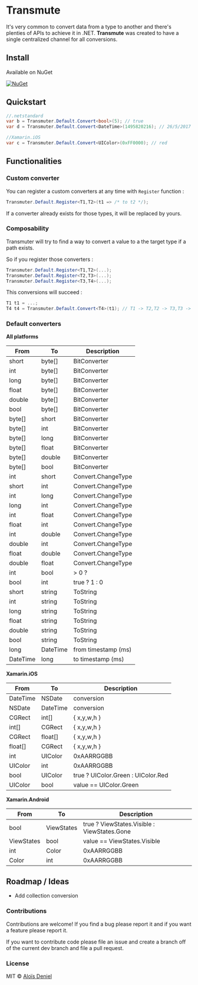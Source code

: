 # Transmute

It's very common to convert data from a type to another and there's plenties of APIs to achieve it in .NET. **Transmute** was created to have a single centralized channel for all conversions.

## Install

Available on NuGet

[![NuGet](https://img.shields.io/nuget/v/Transmute.svg?label=NuGet)](https://www.nuget.org/packages/Transmute/)

## Quickstart

```csharp
//.netstandard
var b = Transmuter.Default.Convert<bool>(5); // true
var d = Transmuter.Default.Convert<DateTime>(1495820216); // 26/5/2017

//Xamarin.iOS
var c = Transmuter.Default.Convert<UIColor>(0xFF0000); // red
```

## Functionalities

### Custom converter

You can register a custom converters at any time with `Register` function :

```csharp
Transmuter.Default.Register<T1,T2>(t1 => /* to t2 */);
```

If a converter already exists for those types, it will be replaced by yours.

### Composability

Transmuter will try to find a way to convert a value to a the target type if a path exists.

So if you register those converters :

```csharp
Transmuter.Default.Register<T1,T2>(...);
Transmuter.Default.Register<T2,T3>(...);
Transmuter.Default.Register<T3,T4>(...);
```

This conversions will succeed :

```csharp
T1 t1 = ...;
T4 t4 = Transmuter.Default.Convert<T4>(t1); // T1 -> T2,T2 -> T3,T3 -> T4
```
### Default converters

**All platforms**

| From          | To            | Description   |
| ------------- |---------------|---------------|
| short         | byte[]        | BitConverter   |
| int         | byte[]        | BitConverter   |
| long         | byte[]        | BitConverter   |
| float         | byte[]        | BitConverter   |
| double         | byte[]        | BitConverter   |
| bool         | byte[]        | BitConverter   |
| byte[]         | short        | BitConverter   |
| byte[]         | int        | BitConverter   |
| byte[]         | long        | BitConverter   |
| byte[]         | float        | BitConverter   |
| byte[]         | double        | BitConverter   |
| byte[]         | bool        | BitConverter   |
| int         | short        | Convert.ChangeType   |
| short         | int        | Convert.ChangeType   |
| int         | long        | Convert.ChangeType   |
| long         | int        | Convert.ChangeType   |
| int         | float        | Convert.ChangeType   |
| float         | int        | Convert.ChangeType   |
| int         | double        | Convert.ChangeType   |
| double         | int        | Convert.ChangeType   |
| float         | double        | Convert.ChangeType   |
| double         | float        | Convert.ChangeType   |
| int         | bool        | > 0 ?    |
| bool         | int        | true ? 1 : 0    |
| short         | string        | ToString   |
| int         | string        | ToString   |
| long         | string        | ToString   |
| float         | string        | ToString   |
| double         | string        | ToString   |
| bool         | string        | ToString   |
| long         | DateTime        | from timestamp (ms)   |
| DateTime         | long        | to timestamp (ms)   |

**Xamarin.iOS**

| From          | To            | Description   |
| ------------- |---------------|---------------|
| DateTime         | NSDate        | conversion   |
| NSDate         | DateTime        | conversion   |
| CGRect         | int[]        | { x,y,w,h }   |
| int[]         | CGRect        | { x,y,w,h }   |
| CGRect         | float[]        | { x,y,w,h }   |
| float[]         | CGRect        | { x,y,w,h }   |
| int         | UIColor        | 0xAARRGGBB   |
| UIColor         | int        | 0xAARRGGBB   |
| bool         | UIColor        | true ? UIColor.Green : UIColor.Red   |
| UIColor         | bool        | value == UIColor.Green   |

**Xamarin.Android**

| From          | To            | Description   |
| ------------- |---------------|---------------|
| bool         | ViewStates        | true ? ViewStates.Visible : ViewStates.Gone   |
| ViewStates         | bool        | value == ViewStates.Visible   |
| int         | Color        | 0xAARRGGBB   |
| Color         | int        | 0xAARRGGBB   |


## Roadmap / Ideas

* Add collection conversion

### Contributions

Contributions are welcome! If you find a bug please report it and if you want a feature please report it.

If you want to contribute code please file an issue and create a branch off of the current dev branch and file a pull request.

### License

MIT © [Aloïs Deniel](http://aloisdeniel.github.io)
